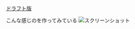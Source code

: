<!--
.. date: 2017-06-22
.. draft: false
.. socialsharing: true
.. tags: GitBucket
.. title: GitBucket の統計データ表示プラグイン
-->

[ドラフト版](gitbucket-gbstats-plugin_2.12-1.0.0.jar)

こんな感じのを作ってみている
![スクリーンショット](ss.png)

